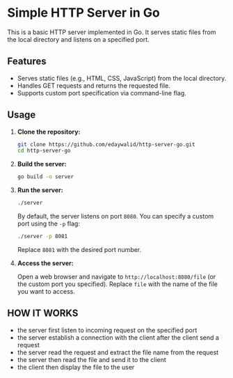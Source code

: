 # Simple HTTP Server in Go

This is a basic HTTP server implemented in Go. It serves static files from the local directory and listens on a specified port.

## Features

- Serves static files (e.g., HTML, CSS, JavaScript) from the local directory.
- Handles GET requests and returns the requested file.
- Supports custom port specification via command-line flag.

## Usage

1. **Clone the repository:**

   ```sh
   git clone https://github.com/edaywalid/http-server-go.git
   cd http-server-go
   ```

2. **Build the server:**

   ```sh
   go build -o server
   ```

3. **Run the server:**

   ```sh
   ./server
   ```

   By default, the server listens on port `8080`. You can specify a custom port using the `-p` flag:

   ```sh
   ./server -p 8081
   ```

   Replace `8081` with the desired port number.

4. **Access the server:**

   Open a web browser and navigate to `http://localhost:8080/file` (or the custom port you specified). Replace `file` with the name of the file you want to access.

## HOW IT WORKS

- the server first listen to incoming request on the specified port
- the server establish a connection with the client after the client send a request
- the server read the request and extract the file name from the request
- the server then read the file and send it to the client
- the client then display the file to the user
